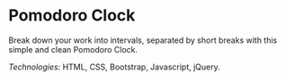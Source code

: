 # Pomodoro Clock

Break down your work into intervals, separated by short breaks with this simple and clean Pomodoro Clock.

*Technologies:* HTML, CSS, Bootstrap, Javascript, jQuery.
